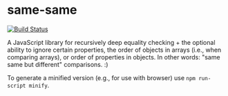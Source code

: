 same-same
========
[![Build Status](https://secure.travis-ci.org/clintharris/same-same.png)](http://travis-ci.org/clintharris/same-same)

A JavaScript library for recursively deep equality checking + the optional ability to ignore certain properties, the order of objects in arrays (i.e., when comparing arrays), or order of properties in objects. In other words: "same same but different" comparisons. :)

To generate a minified version (e.g., for use with browser) use `npm run-script minify`.
